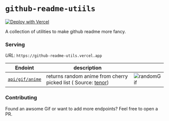 # `github-readme-utiils`

[![Deploy with Vercel](https://vercel.com/button)](https://vercel.com/new/clone?repository-url=https%3A%2F%2Fgithub.com%2FSaicharanKandukuri%2Fgithub-utils&project-name=github-fancy&demo-url=https%3A%2F%2Fgithub-utils.vercel.app%2Fapi%2Fgif%2Fanime)


A collection of utilities to make github readme more fancy.


### Serving

*URL*: `https://github-readme-utils.vercel.app`

| Endoint | description | |
|-|-|--|
| [`api/gif/anime`](https://github-readme-utils.vercel.app/api/gif/anime) | returns random anime from cherry picked list ( Source: [tenor](tenor.com)) | ![randomGif](https://github-readme-utils.vercel.app/api/gif/anime) |

### Contributing

Found an awsome Gif or want to add more endpoints? Feel free to open a PR.
